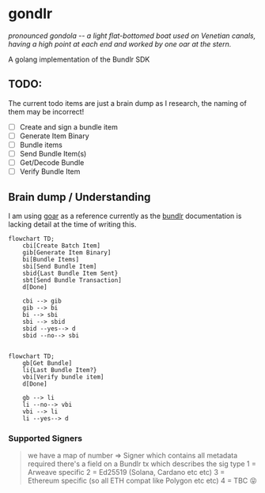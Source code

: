 # gondlr
*pronounced gondola -- a light flat-bottomed boat used on Venetian canals, having a high point at each end and worked by 
one oar at the stern.*

A golang implementation of the Bundlr SDK

## TODO:
The current todo items are just a brain dump as I research, the naming of them may be incorrect!

- [ ] Create and sign a bundle item
- [ ] Generate Item Binary
- [ ] Bundle items
- [ ] Send Bundle Item(s)
- [ ] Get/Decode Bundle
- [ ] Verify Bundle Item

## Brain dump / Understanding

I am using [goar](https://github.com/everFinance/goar) as a reference currently as the [bundlr](bundlr.network) 
documentation is lacking detail at the time of writing this.

```mermaid
flowchart TD;
    cbi[Create Batch Item]
    gib[Generate Item Binary]
    bi[Bundle Items]
    sbi[Send Bundle Item]
    sbid{Last Bundle Item Sent}
    sbt[Send Bundle Transaction]
    d[Done]
    
    cbi --> gib
    gib --> bi
    bi --> sbi
    sbi --> sbid
    sbid --yes--> d
    sbid --no--> sbi
  
```

```mermaid
flowchart TD;
    gb[Get Bundle]
    li{Last Bundle Item?}
    vbi[Verify bundle item]
    d[Done]
    
    gb --> li
    li --no--> vbi
    vbi --> li
    li --yes--> d
```

### Supported Signers

> we have a map of number => Signer
which contains all metadata required
there's a field on a Bundlr tx which describes the sig type
1 = Arweave specific
2 = Ed25519 (Solana, Cardano etc etc)
3 = Ethereum specific (so all ETH compat like Polygon etc etc)
4 = TBC 😝